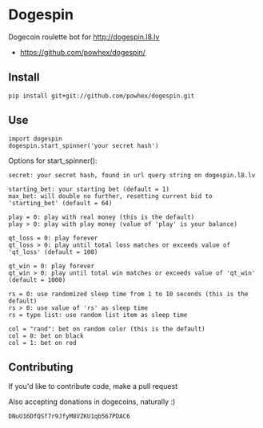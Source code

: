 Dogespin
========

Dogecoin roulette bot for http://dogespin.l8.lv
* https://github.com/powhex/dogespin/

Install
-------

    pip install git+git://github.com/powhex/dogespin.git

Use
---

    import dogespin
    dogespin.start_spinner('your secret hash')


Options for start_spinner():

```
secret: your secret hash, found in url query string on dogespin.l8.lv

starting_bet: your starting bet (default = 1)
max_bet: will double no further, resetting current bid to 'starting_bet' (default = 64)

play = 0: play with real money (this is the default)
play > 0: play with play money (value of 'play' is your balance)

qt_loss = 0: play forever
qt_loss > 0: play until total loss matches or exceeds value of 'qt_loss' (default = 100)

qt_win = 0: play forever
qt_win > 0: play until total win matches or exceeds value of 'qt_win' (default = 1000)

rs = 0: use randomized sleep time from 1 to 10 seconds (this is the default)
rs > 0: use value of 'rs' as sleep time
rs = type list: use random list item as sleep time

col = "rand": bet on random color (this is the default)
col = 0: bet on black
col = 1: bet on red
```

Contributing
------------

If you'd like to contribute code, make a pull request

Also accepting donations in dogecoins, naturally :)

    DNuU16DfQSf7r9JfyM8VZKU1qb567PDAC6
